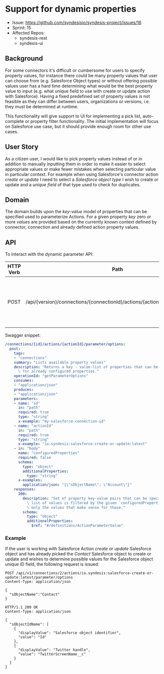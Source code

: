# Support for dynamic properties

* Issue: https://github.com/syndesisio/syndesis-project/issues/16
* Sprint: 15
* Affected Repos:
  - syndesis-rest
  - syndesis-ui

## Background

For some connectors it's difficult or cumbersome for users to specify property values, for instance there could be many property values that user can choose from (e.g. Salesforce Object types) or without offering possible values user has a hard time determining what would be the best property value to input (e.g. what unique field to use with create or update action with Salesforce). Having a fixed predefined set of property values is not feasible as they can differ between users, organizations or versions, i.e. they must be determined at runtime.

This functionality will give support to UI for implementing a pick list, auto-complete or property filter functionality. The initial implementation will focus on Salesforce use case, but it should provide enough room for other use cases.

## User Story

As a citizen user, I would like to pick property values instead of or in addition to manually inputting them in order to make it easier to select appropriate values or make fewer mistakes when selecting particular value in particular context.
For example when using Salesforce's connector action _create or update_ I need to select a _Salesforce object type_ I wish to create or update and a _unique field_ of that type used to check for duplicates.

## Domain

The domain builds upon the _key-value_ model of properties that can be specified used to parameterize Actions. For a given property _key_ zero or more _values_ are provided based on the currently known context defined by connector, connection and already defined action property values.

## API

To interact with the dynamic parameter API:

| HTTP Verb | Path | Description |
| --------- | ---- | ----------- |
| POST      | /api/{version}/connections/{connectionId}/actions/{actionId}/parameter/options | Lists available property values for given chosen property values |

Swagger snippet:

```yaml
/connections/{id}/actions/{actionId}/parameter/options:
  post:
    tags:
    - "connections"
    summary: "Lists available property values"
    description: "Returns a key - value-list of properties that can be specified\
      \ for already configured properties."
    operationId: "getParameterOptions"
    consumes:
    - "application/json"
    produces:
    - "application/json"
    parameters:
    - name: "id"
      in: "path"
      required: true
      type: "string"
      x-example: "my-salesforce-connection-id"
    - name: "actionId"
      in: "path"
      required: true
      type: "string"
      x-example: "io.syndesis:salesforce-create-or-update:latest"
    - in: "body"
      name: "configuredProperties"
      required: false
      schema:
        type: "object"
        additionalProperties:
          type: "string"
      x-examples:
        application/json: "{\"sObjectName\": \"Account\"}"
    responses:
      200:
        description: "Set of property key-value pairs that can be specified. The\
          \ list of values is filtered by the given `configuredProperties` to contain\
          \ only the values that make sense for those."
        schema:
          type: "object"
          additionalProperties:
            $ref: "#/definitions/ActionParameterValue"
```

### Example

If the user is working with Salesforce Action _create or update_ Salesforce object and has already picked the _Contact_ Salesforce object to create or update and wishes to determine possible values for the Salesforce object unique ID field, the following request is issued:

```http
POST /api/v1/connections/2/actions/io.syndesis:salesforce-create-or-update:latest/parameter/options
Content-Type: application/json

{
  "sObjectName":"Contact"
}

HTTP/1.1 200 OK
Content-Type: application/json

{
  "sObjectIdName": [
    {
      "displayValue": "Salesforce object identifier",
      "value": "Id"
    },
    {
      "displayValue": "Twitter handle",
      "value": "TwitterScreenName__c"
    }
  ]
}
```
